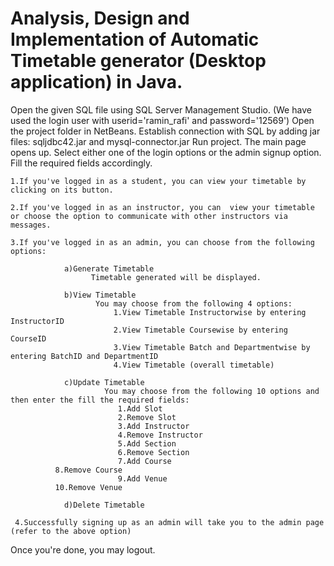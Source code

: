 # Analysis, Design and Implementation of Automatic Timetable generator (Desktop application) in Java.
Open the given SQL file using SQL Server Management Studio. (We have used the login user with userid='ramin_rafi' and password='12569')
Open the project folder in NetBeans.
Establish connection with SQL by adding jar files: sqljdbc42.jar and mysql-connector.jar
Run project. The main page opens up. 
Select either one of the login options or the admin signup option.
Fill the required fields accordingly.

    1.If you've logged in as a student, you can view your timetable by clicking on its button.

    2.If you've logged in as an instructor, you can  view your timetable or choose the option to communicate with other instructors via messages.

    3.If you've logged in as an admin, you can choose from the following options:

                a)Generate Timetable
                      Timetable generated will be displayed.

                b)View Timetable
                       You may choose from the following 4 options:
                           1.View Timetable Instructorwise by entering InstructorID
                           2.View Timetable Coursewise by entering CourseID
                           3.View Timetable Batch and Departmentwise by entering BatchID and DepartmentID
                           4.View Timetable (overall timetable)

                c)Update Timetable
                         You may choose from the following 10 options and then enter the fill the required fields:
                            1.Add Slot
                            2.Remove Slot
                            3.Add Instructor
                            4.Remove Instructor
                            5.Add Section
                            6.Remove Section
                            7.Add Course
	          8.Remove Course
                            9.Add Venue
	          10.Remove Venue
		
                d)Delete Timetable

     4.Successfully signing up as an admin will take you to the admin page (refer to the above option)

Once you're done, you may logout.


